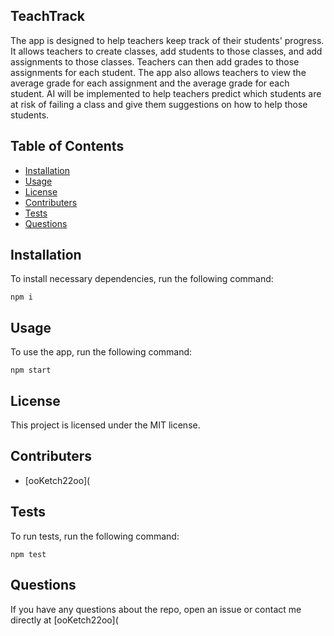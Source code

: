 ## TeachTrack

The app is designed to help teachers keep track of their students' progress. It allows teachers to create classes, add students to those classes, and add assignments to those classes. Teachers can then add grades to those assignments for each student. The app also allows teachers to view the average grade for each assignment and the average grade for each student. AI will be implemented to help teachers predict which students are at risk of failing a class and give them suggestions on how to help those students.

## Table of Contents

* [Installation](#installation)
* [Usage](#usage)
* [License](#license)
* [Contributers](#contributers)
* [Tests](#tests)
* [Questions](#questions)

## Installation

To install necessary dependencies, run the following command:

```
npm i
```

## Usage

To use the app, run the following command:

```
npm start
```

## License

This project is licensed under the MIT license.

## Contributers

* [ooKetch22oo](

## Tests

To run tests, run the following command:

```
npm test
```

## Questions

If you have any questions about the repo, open an issue or contact me directly at
[ooKetch22oo](
